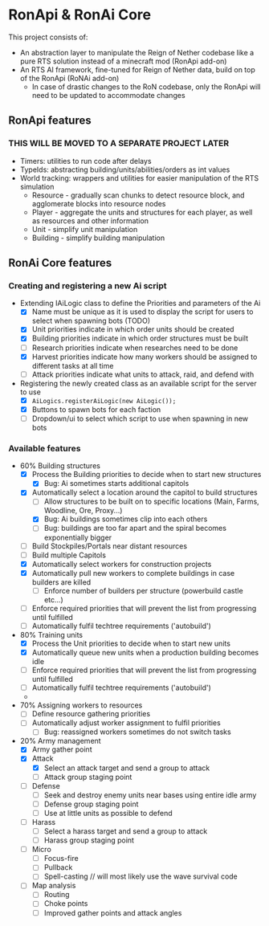# RonApi & RonAi Core
This project consists of:
- An abstraction layer to manipulate the Reign of Nether codebase like a pure RTS solution instead of a minecraft mod (RonApi add-on)
- An RTS AI framework, fine-tuned for Reign of Nether data, build on top of the RonApi (RoNAi add-on)
  - In case of drastic changes to the RoN codebase, only the RonApi will need to be updated to accommodate changes

## RonApi features
### THIS WILL BE MOVED TO A SEPARATE PROJECT LATER
- Timers: utilities to run code after delays
- TypeIds: abstracting building/units/abilities/orders as int values
- World tracking: wrappers and utilities for easier manipulation of the RTS simulation
  - Resource - gradually scan chunks to detect resource block, and agglomerate blocks into resource nodes
  - Player - aggregate the units and structures for each player, as well as resources and other information
  - Unit - simplify unit manipulation
  - Building - simplify building manipulation

## RonAi Core features
### Creating and registering a new Ai script
- Extending IAiLogic class to define the Priorities and parameters of the Ai
  - [x] Name must be unique as it is used to display the script for users to select when spawning bots (TODO)
  - [x] Unit priorities indicate in which order units should be created
  - [x] Building priorities indicate in which order structures must be built
  - [ ] Research priorities indicate when researches need to be done
  - [X] Harvest priorities indicate how many workers should be assigned to different tasks at all time
  - [ ] Attack priorities indicate what units to attack, raid, and defend with
- Registering the newly created class as an available script for the server to use
  - [x] `AiLogics.registerAiLogic(new AiLogic());`
  - [x] Buttons to spawn bots for each faction
  - [ ] Dropdown/ui to select which script to use when spawning in new bots
### Available features
- 60% Building structures
  - [x] Process the Building priorities to decide when to start new structures
    - [x] Bug: Ai sometimes starts additional capitols
  - [x] Automatically select a location around the capitol to build structures
    - [ ] Allow structures to be built on to specific locations (Main, Farms, Woodline, Ore, Proxy...)
    - [x] Bug: Ai buildings sometimes clip into each others
    - [ ] Bug: buildings are too far apart and the spiral becomes exponentially bigger
  - [ ] Build Stockpiles/Portals near distant resources
  - [ ] Build multiple Capitols
  - [x] Automatically select workers for construction projects
  - [x] Automatically pull new workers to complete buildings in case builders are killed
    - [ ] Enforce number of builders per structure (powerbuild castle etc...)
  - [ ] Enforce required priorities that will prevent the list from progressing until fulfilled
  - [ ] Automatically fulfil techtree requirements ('autobuild')
- 80% Training units
  - [x] Process the Unit priorities to decide when to start new units
  - [x] Automatically queue new units when a production building becomes idle
  - [ ] Enforce required priorities that will prevent the list from progressing until fulfilled
  - [ ] Automatically fulfil techtree requirements ('autobuild')
  - 
- 70% Assigning workers to resources
  - [ ] Define resource gathering priorities
  - [ ] Automatically adjust worker assignment to fulfil priorities
    - [ ] Bug: reassigned workers sometimes do not switch tasks
- 20% Army management
  - [X] Army gather point
  - [X] Attack
    - [X] Select an attack target and send a group to attack
    - [ ] Attack group staging point
  - [ ] Defense
    - [ ] Seek and destroy enemy units near bases using entire idle army
    - [ ] Defense group staging point
    - [ ] Use at little units as possible to defend
  - [ ] Harass
    - [ ] Select a harass target and send a group to attack
    - [ ] Harass group staging point
  - [ ] Micro
    - [ ] Focus-fire
    - [ ] Pullback
    - [ ] Spell-casting // will most likely use the wave survival code
  - [ ] Map analysis
    - [ ] Routing
    - [ ] Choke points
    - [ ] Improved gather points and attack angles